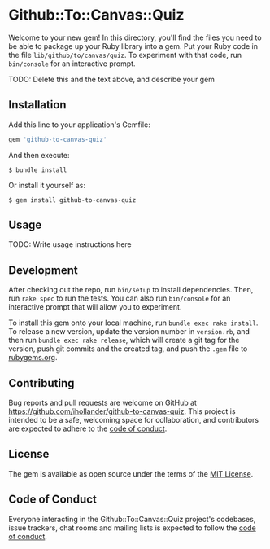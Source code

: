 # Github::To::Canvas::Quiz

Welcome to your new gem! In this directory, you'll find the files you need to be able to package up your Ruby library into a gem. Put your Ruby code in the file `lib/github/to/canvas/quiz`. To experiment with that code, run `bin/console` for an interactive prompt.

TODO: Delete this and the text above, and describe your gem

## Installation

Add this line to your application's Gemfile:

```ruby
gem 'github-to-canvas-quiz'
```

And then execute:

    $ bundle install

Or install it yourself as:

    $ gem install github-to-canvas-quiz

## Usage

TODO: Write usage instructions here

## Development

After checking out the repo, run `bin/setup` to install dependencies. Then, run `rake spec` to run the tests. You can also run `bin/console` for an interactive prompt that will allow you to experiment.

To install this gem onto your local machine, run `bundle exec rake install`. To release a new version, update the version number in `version.rb`, and then run `bundle exec rake release`, which will create a git tag for the version, push git commits and the created tag, and push the `.gem` file to [rubygems.org](https://rubygems.org).

## Contributing

Bug reports and pull requests are welcome on GitHub at https://github.com/ihollander/github-to-canvas-quiz. This project is intended to be a safe, welcoming space for collaboration, and contributors are expected to adhere to the [code of conduct](https://github.com/ihollander/github-to-canvas-quiz/blob/main/CODE_OF_CONDUCT.md).

## License

The gem is available as open source under the terms of the [MIT License](https://opensource.org/licenses/MIT).

## Code of Conduct

Everyone interacting in the Github::To::Canvas::Quiz project's codebases, issue trackers, chat rooms and mailing lists is expected to follow the [code of conduct](https://github.com/ihollander/github-to-canvas-quiz/blob/main/CODE_OF_CONDUCT.md).

